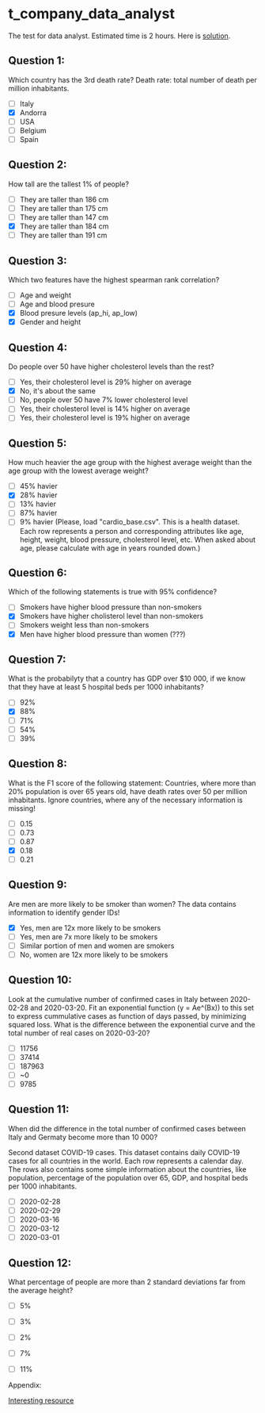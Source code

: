 # t_company_data_analyst
The test for data analyst. Estimated time is 2 hours.
Here is [solution](https://github.com/voleka-ocrv/turing_data_analyst/blob/main/turing_test.ipynb).

## Question 1: 
Which country has the 3rd death rate? Death rate: total number of death per million inhabitants.
- [ ] Italy
- [x] Andorra
- [ ] USA
- [ ] Belgium
- [ ] Spain

## Question 2: 
How tall are the tallest 1% of people?
- [ ] They are taller than 186 cm
- [ ] They are taller than 175 cm
- [ ] They are taller than 147 cm
- [x] They are taller than 184 cm
- [ ] They are taller than 191 cm

## Question 3: 
Which two features have the highest spearman rank correlation?
- [ ] Age and weight
- [ ] Age and blood presure
- [x] Blood presure levels (ap_hi, ap_low)
- [x] Gender and height

## Question 4: 
Do people over 50 have higher cholesterol levels than the rest?
- [ ] Yes, their cholesterol level is 29% higher on average
- [x] No, it's about the same
- [ ] No, people over 50 have 7% lower cholesterol level
- [ ] Yes, their cholesterol level is 14% higher on average
- [ ] Yes, their cholesterol level is 19% higher on average

## Question 5: 
How much heavier the age group with the highest average weight than the age group with the lowest average weight?
- [ ] 45% havier
- [x] 28% havier
- [ ] 13% havier
- [ ] 87% havier
- [ ] 9% havier
(Please, load "cardio_base.csv". This is a health dataset. Each row represents a person and corresponding attributes like age, height, weight, blood pressure, cholesterol level, etc. When asked about age, please calculate with age in years rounded down.)

## Question 6: 
Which of the following statements is true with 95% confidence?
- [ ] Smokers have higher blood pressure than non-smokers
- [x] Smokers have higher cholisterol level than non-smokers
- [ ] Smokers weight less than non-smokers
- [x] Men have higher blood pressure than women (???)

## Question 7: 
What is the probabilyty that a country has GDP over $10 000, if we know that they have at least 5 hospital beds per 1000 inhabitants?
- [ ] 92%
- [x] 88%
- [ ] 71%
- [ ] 54%
- [ ] 39%

## Question 8: 
What is the F1 score of the following statement: 
Countries, where more than 20% population is over 65 years old, have death rates over 50 per million inhabitants. Ignore countries, where any of the necessary information is missing!
- [ ] 0.15
- [ ] 0.73
- [ ] 0.87
- [x] 0.18
- [ ] 0.21

## Question 9: 
Are men are more likely to be smoker than women? The data contains information to identify gender IDs!
- [x] Yes, men are 12x more likely to be smokers
- [ ] Yes, men are 7x more likely to be smokers
- [ ] Similar portion of men and women are smokers
- [ ] No, women are 12x more likely to be smokers

## Question 10: 
Look at the cumulative number of confirmed cases in Italy between 2020-02-28 and 2020-03-20. Fit an exponential function (y = Ae^(Bx)) to this set to express cummulative cases as function of days passed, by minimizing squared loss. What is the difference between the exponential curve and the total number of real cases on 2020-03-20?
- [ ] 11756
- [ ] 37414
- [ ] 187963
- [ ] ~0
- [ ] 9785

## Question 11: 
When did the difference in the total number of confirmed cases between Italy and Germaty become more than 10 000?

Second dataset COVID-19 cases. This dataset contains daily COVID-19 cases for all countries in the world. Each row represents a calendar day. The rows also contains some simple information about the countries, like population, percentage of the population over 65, GDP, and hospital beds per 1000 inhabitants. 
- [ ] 2020-02-28
- [ ] 2020-02-29
- [ ] 2020-03-16
- [ ] 2020-03-12
- [ ] 2020-03-01

## Question 12: 
What percentage of people are more than 2 standard deviations far from the average height?
- [ ] 5%
- [ ] 3%
- [ ] 2%
- [ ] 7%
- [ ] 11%


Appendix:

[Interesting resource](https://ethanweed.github.io/pythonbook/05.02-ttest.html#)
